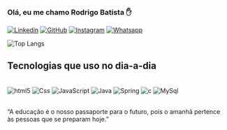 ### Olá, eu me chamo  Rodrigo Batista ✋

[![Linkedin](https://img.shields.io/badge/LinkedIn-0077B5?style=for-the-badge&logo=linkedin&logoColor=white)](https://www.linkedin.com/in/rodrigo-fernando-b47747148/)
[![GitHub](https://img.shields.io/badge/GitHub-100000?style=for-the-badge&logo=github&logoColor=white)](https://img.shields.io/badge/GitHub-100000?style=for-the-badge&logo=github&logoColor=white)
[![Instagram](https://img.shields.io/badge/Instagram-E4405F?style=for-the-badge&logo=instagram&logoColor=white)](https://instagram.com/eur.fernado)
[![Whatsapp](https://img.shields.io/badge/WhatsApp-25D366?style=for-the-badge&logo=whatsapp&logoColor=white
)](https://wa.me/5511984614532?text=Ol%C3%A1%20Rodrigo%20vim%20atr%C3%A1ves%20do%20seue%20GitHub)



![Top Langs](https://github-readme-stats.vercel.app/api/top-langs/?username=Rodrigonesss&hide_progress=true)


## Tecnologias que uso no dia-a-dia 

<div style="display: inlin_block"> <br/>
<img align="center" alt="html5" src ="https://img.shields.io/badge/HTML5-E34F26?style=for-the-badge&logo=html5&logoColor=white">
<img align="center" alt="Css" src ="https://img.shields.io/badge/CSS3-1572B6?style=for-the-badge&logo=css3&logoColor=white">
<img align="center" alt="JavaScript" src ="https://img.shields.io/badge/JavaScript-F7DF1E?style=for-the-badge&logo=javascript&logoColor=black">
<img align="center" alt="Java" src ="https://img.shields.io/badge/Java-ED8B00?style=for-the-badge&logo=openjdk&logoColor=white">
<img align="center" alt="Spring" src ="https://img.shields.io/badge/Spring-6DB33F?style=for-the-badge&logo=spring&logoColor=white">
<img align="center" alt="c" src ="https://img.shields.io/badge/C%23-239120?style=for-the-badge&logo=c-sharp&logoColor=white">
<img align="center" alt="MySql" src ="https://img.shields.io/badge/MySQL-00000F?style=for-the-badge&logo=mysql&logoColor=white">
</div><br/>

“A educação é o nosso passaporte para o futuro, pois o amanhã pertence às pessoas que se preparam hoje.”


